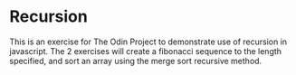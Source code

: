 # Recursion

This is an exercise for The Odin Project to demonstrate use of recursion in javascript. The 2 exercises will create a fibonacci sequence to the length specified, and sort an array using the merge sort recursive method. 

